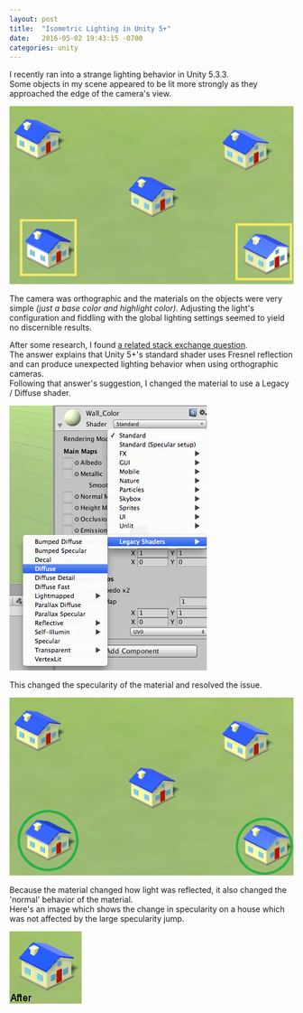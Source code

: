 ```yaml
---
layout: post
title:  "Isometric Lighting in Unity 5+"
date:   2016-05-02 19:43:15 -0700
categories: unity
---
```


I recently ran into a strange lighting behavior in Unity 5.3.3.  
Some objects in my scene appeared to be lit more strongly as they approached the edge of the camera's view.

![lighting before](/assets/post_images/2016-08-07-lighting-materials-in-unity/house_before.png)

The camera was orthographic and the materials on the objects were very simple _(just a base color and highlight color)._ Adjusting the light's configuration and fiddling with the global lighting settings seemed to yield no discernible results.

After some research, I found [a related stack exchange question](http://gamedev.stackexchange.com/questions/122104/unwanted-highlight-on-far-side-of-objects-near-the-edges-of-the-screen-when-usin).  
The answer explains that Unity 5+'s standard shader uses Fresnel reflection and can produce unexpected lighting behavior when using orthographic cameras.  
Following that answer's suggestion, I changed the material to use a Legacy / Diffuse shader.

![select legacy lighting](/assets/post_images/2016-08-07-lighting-materials-in-unity/house_lighting_select_legacy.png)

This changed the specularity of the material and resolved the issue.

![lighting after](/assets/post_images/2016-08-07-lighting-materials-in-unity/house_after.png)

Because the material changed how light was reflected, it also changed the 'normal' behavior of the material.  
Here's an image which shows the change in specularity on a house which was not affected by the large specularity jump.

![lighting comparison](/assets/post_images/2016-08-07-lighting-materials-in-unity/house_comparison.gif)

